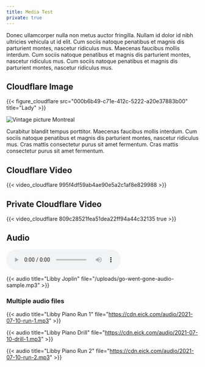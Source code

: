 ```yaml
---
title: Media Test
private: true
---
```

Donec ullamcorper nulla non metus auctor fringilla. Nullam id dolor id nibh ultricies vehicula ut id elit. Cum sociis natoque penatibus et magnis dis parturient montes, nascetur ridiculus mus. Maecenas faucibus mollis interdum. Cum sociis natoque penatibus et magnis dis parturient montes, nascetur ridiculus mus. Cum sociis natoque penatibus et magnis dis parturient montes, nascetur ridiculus mus.

## Cloudflare Image

{{< figure_cloudflare src="000b6b49-c71e-412c-5222-a20e37883b00" title="Lady" >}}

![Vintage picture Montreal](/close_up_montreal_police_on_parade2.jpg "Figure 1: Montreal")

Curabitur blandit tempus porttitor. Maecenas faucibus mollis interdum. Cum sociis natoque penatibus et magnis dis parturient montes, nascetur ridiculus mus. Cras mattis consectetur purus sit amet fermentum. Cras mattis consectetur purus sit amet fermentum.


## Cloudflare Video

{{< video_cloudflare 995f4df59ab4ae90e5a2c1af8e829988 >}}


## Private Cloudflare Video

{{< video_cloudflare 809c28521fea51dea22ff94a44c32135 true >}}

## Audio
<audio controls>
	<source src='https://cdn.eick.com/audio/2019/2019-12-14-beethoven-sonata-c-minor.mp3' type="audio/mpeg" >
</audio>

{{< audio title="Libby Joplin" file="/uploads/go-went-gone-audio-sample.mp3" >}}

### Multiple audio files
{{< audio title="Libby Piano Run 1" file="https://cdn.eick.com/audio/2021-07-10-run-1.mp3" >}}

{{< audio title="Libby Piano Drill" file="https://cdn.eick.com/audio/2021-07-10-drill-1.mp3" >}}

{{< audio title="Libby Piano Run 2" file="https://cdn.eick.com/audio/2021-07-10-run-2.mp3" >}}
